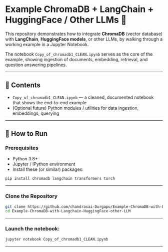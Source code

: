 # Example ChromaDB + LangChain + HuggingFace / Other LLMs 🎯

This repository demonstrates how to integrate **ChromaDB** (vector database) with **LangChain**, **HuggingFace models**, or other LLMs, by walking through a working example in a Jupyter Notebook.

The notebook `Copy_of_chromadb1_CLEAN.ipynb` serves as the core of the example, showing ingestion of documents, embedding, retrieval, and question answering pipelines.

---

## 🧩 Contents

- `Copy_of_chromadb1_CLEAN.ipynb` — a cleaned, documented notebook that shows the end-to-end example  
- (Optional future) Python modules / utilities for data ingestion, embeddings, querying  

---

## 🚀 How to Run

### Prerequisites

- Python 3.8+
- Jupyter / IPython environment  
- Install these (or similar) packages:

```bash
pip install chromadb langchain transformers torch
```
---
### Clone the Repository
```bash
git clone https://github.com/chandrasai-Durgapu/Example-ChromaDB-with-Langchain-HuggingFace-other-LLM.git
cd Example-ChromaDB-with-Langchain-HuggingFace-other-LLM
```
---
### Launch the notebook:
```bash
jupyter notebook Copy_of_chromadb1_CLEAN.ipynb
```
---
